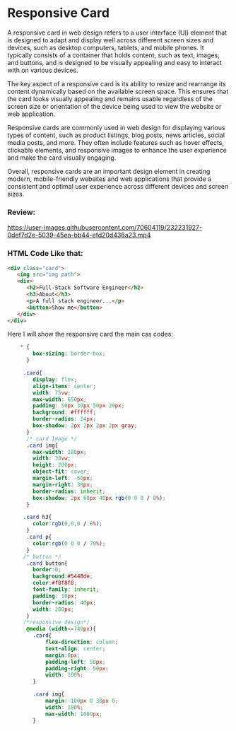 # Responsive Card

<p>A responsive card in web design refers to a user interface (UI) element that is designed to adapt and display well across different screen sizes and devices, such as desktop computers, tablets, and mobile phones. It typically consists of a container that holds content, such as text, images, and buttons, and is designed to be visually appealing and easy to interact with on various devices.

The key aspect of a responsive card is its ability to resize and rearrange its content dynamically based on the available screen space. This ensures that the card looks visually appealing and remains usable regardless of the screen size or orientation of the device being used to view the website or web application.

Responsive cards are commonly used in web design for displaying various types of content, such as product listings, blog posts, news articles, social media posts, and more. They often include features such as hover effects, clickable elements, and responsive images to enhance the user experience and make the card visually engaging.

Overall, responsive cards are an important design element in creating modern, mobile-friendly websites and web applications that provide a consistent and optimal user experience across different devices and screen sizes.</p>

### Review:

https://user-images.githubusercontent.com/70604119/232231927-0def7d2e-5039-45ea-bb44-efd20d436a23.mp4

### HTML Code Like that:
~~~HTML
<div class="card">
   <img src="img path">
   <div>
      <h2>Full-Stack Software Engineer</h2>
      <h3>About</h3>
      <p>A full stack engineer...</p>
      <button>Show me</button>
   </div>
</div>
~~~
Here I will show the responsive card the main css codes:
~~~css
    * {
        box-sizing: border-box;
      }

     .card{
        display: flex;
        align-items: center;
        width: 75vw;
        max-width: 650px;
        padding: 50px 30px 50px 20px;
        background: #ffffff;
        border-radius: 24px;
        box-shadow: 2px 2px 2px 2px gray;
      }
      /* card Image */
      .card img{
        max-width: 280px;
        width: 38vw;
        height: 200px;
        object-fit: cover;
        margin-left: -60px;
        margin-right: 30px;
        border-radius: inherit;
        box-shadow: 2px 60px 40px rgb(0 0 0 / 8%);
      }

     .card h3{
        color:rgb(0,0,0 / 8%);
      }
      .card p{
        color:rgb(0 0 0 / 70%);
      }
     /* button */
      .card button{
        border:0;
        background:#5448de;
        color:#f8f8f8;
        font-family: inherit;
        padding: 10px;
        border-radius: 40px;
        width: 200px;
      }
     /*responsive design*/
      @media (width<=740px){
        .card{
            flex-direction: column;
            text-align: center;
            margin:0px;
            padding-left: 50px;
            padding-right: 50px;
            width: 100%;
        }

        .card img{
            margin:-100px 0 30px 0;
            width: 100%;
            max-width: 1000px;
        }
~~~
